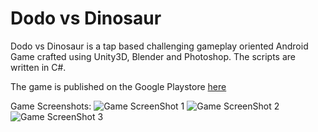 # Dodo vs Dinosaur
 
 Dodo vs Dinosaur is a tap based challenging gameplay oriented Android Game crafted using Unity3D, Blender and Photoshop. The scripts are written in C#.
 
The game is published on the Google Playstore [here](https://play.google.com/store/apps/details?id=com.bizarreGameStudios.dodoVsDino&hl=en_IN)

Game Screenshots:
![Game ScreenShot 1](https://lh3.googleusercontent.com/csiEaDA1n3B39VrNtxv3kTzce68xHWzgMUb-zl2iHeq5zELsuNkULvx3TNMuAwo-cA=w826-h744-rw)
![Game ScreenShot 2](https://lh3.googleusercontent.com/TvZFu2ALkPahr3wX8dvcdoBqqAyhJiygU0G1tO0SICb7nkBVKHrsKY1YZ0VqQuH3mKA=w826-h744-rw)
![Game ScreenShot 3](https://lh3.googleusercontent.com/bP5PjaUDbeVAyZtdnfPbcCFApXuxSO4MyAl0ItwagH1cW-YV-NXWUzfLAthwvVzvSXg6=w826-h744-rw)
